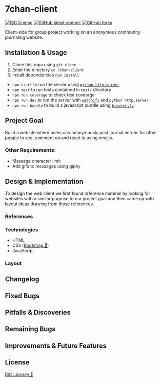 # 7chan-client

<!-- badges -->
[![ISC license](https://img.shields.io/badge/License-ISC-blue.svg)](https://www.isc.org/licenses/)
[![GitHub latest commit](https://badgen.net/github/last-commit/rxdvd/7chan-client)](https://github.com/rxdvd/7chan-client/commit/)
[![GitHub forks](https://img.shields.io/github/forks/rxdvd/7chan-client.svg?style=social&label=Fork&maxAge=2592000)](https://github.com/rxdvd/7chan-client)

Client-side for group project working on an anonymous community journaling website.

## Installation & Usage

1. Clone this repo using `git clone`
2. Enter the directory `cd 7chan-client`
3. Install dependencies `npm install`
   
* `npm start` to run the server using [`python http.server`](https://docs.python.org/3/library/http.server.html#http-server-cli)
* `npm test` to run tests contained in `test/` directory
* `npm run coverage` to check test coverage
* `npm run dev` to run the server with [`watchify`](https://www.npmjs.com/package/watchify) and `python http.server`
* `npm run bundle` to build a javascript bundle using [`browserify`](https://www.npmjs.com/package/browserify)

## Project Goal

Build a website where users can anonymously post journal entries for other people to see, comment on and react to using emojis.

### Other Requirements:

* Message character limit
* Add gifs to messages using giphy

## Design & Implementation

To design the web client we first found reference material by looking for websites with a similar purpose to our project goal and then came up with layout ideas drawing from those references.

### References

<!-- list of reference websites -->

### Technologies

* HTML
* CSS ([Bootstrap 🔗](https://getbootstrap.com/))
* JavaScript

### Layout

<!-- put design images here -->

## Changelog



## Fixed Bugs



## Pitfalls & Discoveries

<!-- things you didn't know how to do, how you solved it i.e. any time you had to google -->

## Remaining Bugs



## Improvements & Future Features



## License

[ISC License 🔗](https://www.isc.org/licenses/)
